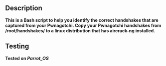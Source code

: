 ## Description

**This is a Bash script to help you identify the correct handshakes that are captured from your Pwnagotchi. Copy your Pwnagotchi handshakes from /root/handshakes/ to a linux distribution that has aircrack-ng installed.**





## Testing

**Tested on _Parrot_OS_**
